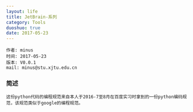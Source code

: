 ```yaml
---
layout: life
title: JetBrain-系列
category: Tools
duoshuo: true
date: 2017-05-23
---
```


    作者: minus
    时间: 2017-05-23
    版本: V0.0.1
    mail: minus@stu.xjtu.edu.cn


<!-- more -->

### 简述
```
这份python代码的编程规范来自本人于2016-7至8月在百度实习时拿到的一份python编码规范，该规范类似于google的编程规范。
```
